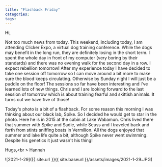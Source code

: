 ```yaml
---
title: "Flashback Friday"
categories:
tags:
---
```


Hi,

Not too much news from today. This weekend, including today, I am attending Clicker Expo, a virtual dog training conference. While the dogs may benefit in the long run, they are definitely losing in the short term. I spent the whole day in front of my computer (very boring by their standards) and there was no evening walk for the second day in a row. I expect rebellion tomorrow! After my experience today I have decided to take one session off tomorrow so I can move around a bit more to make sure the blood keeps circulating. Otherwise by Sunday night I will just be a puddle on the floor! The sessions so far have been interesting and I've learned lots of new things. Chris and I are looking forward to the last session of tomorrow which is about training fearful and skittish animals. It turns out we have five of those!

Today's photo is a bit of a flashback. For some reason this morning I was thinking about our black lab, Spike. So I decided he would get to star in the photo. Here he is in 2015 at the cabin at Lake Wabamun. Chris lived there that summer with Spike and Sadie, while Seuss and I traveled back and forth from stints sniffing boats in Vermilion. All the dogs enjoyed that summer and lake life quite a bit, although Spike never went swimming. Despite his genetics it just wasn't his thing!

Hugs,<br \>
Hannah

![2021-1-29]({{ site.url }}{{ site.baseurl }}/assets/images/2021-1-29.JPG)